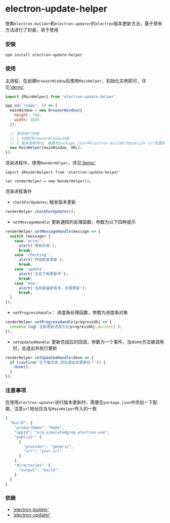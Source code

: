 # electron-update-helper

依赖`electron-builder`和`electron-updater`的`electron`版本更新方法，基于原有方法进行了封装，易于使用

### 安装
```
npm install electron-update-helper
```

### 使用
主进程，在创建`BrowserWindow`后使用`MainHelper`，初始化实例即可，详见['demo'](https://github.com/gitliyu/electron-update-helper/blob/master/demo/main.js)
```javascript
import {MainHelper} from 'electron-update-helper'

app.on('ready', () => {
  mainWindow = new BrowserWindow({
    height: 768,
    width: 1024
  });

  // 接受两个参数
  // 1 创建的BrowserWindow对象
  // 2 版本更新地址，需要和package.json中electron-builder的publish url配置相同
  new MainHelper(mainWindow, URL);
});
```
渲染进程中，使用`RenderHelper`，详见['demo'](https://github.com/gitliyu/electron-update-helper/blob/master/demo/render.html)
```
import {RenderHelper} from 'electron-update-helper'

let renderHelper = new RenderHelper();
```
渲染进程事件
- `checkForUpdates`: 触发版本更新
```javascript
renderHelper.checkForUpdates();
```
- `setMessageHandle`: 更新通知的处理函数，参数为以下四种提示
```javascript
renderHelper.setMessageHandle(message => {
  switch (message) {
    case 'error':
      alert('更新异常');
      break;
    case 'checking':
      alert('开始检查更新');
      break;
    case 'update':
      alert('正在下载更新中');
      break;
    case 'new':
      alert('当前是最新版本，无需更新');
      break;
  }
});
```
- `setProgressHandle`： 进度条处理函数，参数为进度条对象
```javascript
renderHelper.setProgressHandle(progressObj => {
  console.log(`当前更新进度为${progressObj.percent}`);
});
```
- `setUpdatedHandle`: 更新完成后的回调，参数为一个事件，当done方法被调用时，会退出并执行更新
```javascript
renderHelper.setUpdatedHandle(done => {
  if (confirm('已下载完成,现在退出并更新吗？')) {
    done();
  }
});
```

### 注意事项
在使用`electron-updater`进行版本更新时，需要在`package.json`中添加一下配置，注意`url`地址应当与`MainHelper`传入的一致
```javascript
{
  "build": {
    "productName": "Name",
    "appId": "org.simulatedgreg.electron-vue",
    "publish": [
      {
        "provider": "generic",
        "url": "your url"
      }
    ],
    "directories": {
      "output": "build"
    }
  }
}
```

### 依赖
- ['electron-builder'](https://www.npmjs.com/package/electron-builder)
- ['electron-updater'](https://www.npmjs.com/package/electron-updater)
